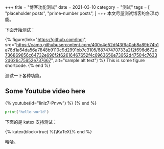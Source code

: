 +++
title = "博客功能测试"
date = 2021-03-10
category = "测试"
tags = [
  "placeholder posts",
  "prime-number posts",
]
+++
本文尽量测试博客的各项功能。

<!-- more -->

下面开始测试：

{% figure(link="https://github.com/lndj", src="https://camo.githubusercontent.com/400c4e52df43f6a0ab8a89b74b1a78d1a64da56a7848b9110c9d2991bb7c3105/68747470733a2f2f696d672e736869656c64732e696f2f62616467652f4c6963656e73652d47504c76332d626c75652e737667", alt="sample alt text") %}
This is some figure shortcode.
{% end %}

测试一下各种功能。

## Some Youtube video here

{% youtube(id="linlz7-Pnvw") %}
{% end %}


```python
print('hello world')
```

下面的是 katex 支持测试：

{% katex(block=true) %}\KaTeX{% end %}

哈哈。
